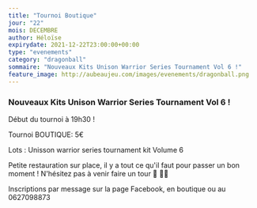 ```yaml
---
title: "Tournoi Boutique"
jour: "22"
mois: DECEMBRE
author: Héloïse
expirydate: 2021-12-22T23:00:00+00:00
type: "evenements"
category: "dragonball"
sommaire: "Nouveaux Kits Unison Warrior Series Tournament Vol 6 !"
feature_image: http://aubeaujeu.com/images/evenements/dragonball.png
---
```

### Nouveaux Kits Unison Warrior Series Tournament Vol 6 !

Début du tournoi à 19h30 !

Tournoi BOUTIQUE: 5€

Lots : Unisson warrior series tournament kit Volume 6


Petite restauration sur place, il y a tout ce qu'il faut pour passer un bon moment ! N'hésitez pas à venir faire un tour 🥪 🥤🍿


Inscriptions par message sur la page Facebook, en boutique ou au 0627098873
